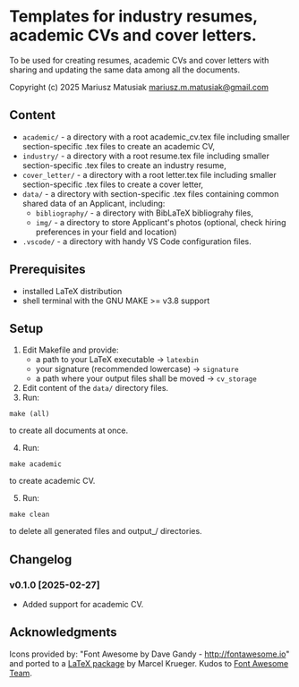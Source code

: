 # Templates for industry resumes, academic CVs and cover letters.

To be used for creating resumes, academic CVs and cover letters with sharing and updating the same data among all the documents.

Copyright (c) 2025 Mariusz Matusiak <mariusz.m.matusiak@gmail.com>

## Content

- `academic/` - a directory with a root academic_cv.tex file including smaller section-specific .tex files to create an academic CV,
- `industry/` - a directory with a root resume.tex file including smaller section-specific .tex files to create an industry resume,
- `cover_letter/` - a directory with a root letter.tex file including smaller section-specific .tex files to create a cover letter,
- `data/` - a directory with section-specific .tex files containing common shared data of an Applicant, including:
    - `bibliography/` - a directory with BibLaTeX bibliograhy files,
    - `img/` - a directory to store Applicant's photos (optional, check hiring preferences in your field and location)
- `.vscode/` - a directory with handy VS Code configuration files.

## Prerequisites

- installed LaTeX distribution
- shell terminal with the GNU MAKE >= v3.8 support

## Setup

1. Edit Makefile and provide:
    - a path to your LaTeX executable -> `latexbin`
    - your signature (recommended lowercase) -> `signature`
    - a path where your output files shall be moved -> `cv_storage`
2. Edit content of the `data/` directory files.
3. Run:
```shell
make (all)
```
to create all documents at once.

4. Run:
```shell
make academic
``` 
to create academic CV.

5. Run:
```shell
make clean
```
to delete all generated files and output_/ directories.

## Changelog

### v0.1.0 [2025-02-27]
- Added support for academic CV. 

## Acknowledgments

Icons provided by: "Font Awesome by Dave Gandy - http://fontawesome.io" and ported to a [LaTeX package](https://ctan.org/pkg/fontawesome5) by Marcel Krueger. Kudos to [Font Awesome Team](https://github.com/orgs/FortAwesome/people).